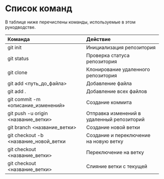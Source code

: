 # __Список команд__
В таблице ниже перечислены команды, используемые в этом рукодводстве.

| Команда  | Действие  |
|:---------|:----------|
| git init | Инициализация репозитория |
| git status | Проверка статуса репозитория |
| git clone <url> | Клонирование удаленного репозитория |
| git add <путь_до_файла> | Добавление файла |
| git add . | Добавление всех файлов |
| git commit -m «описание_изменений» | Создание коммита |
| git push -u origin <название_ветки> | Отправка изменений в удаленный репозиторий |
| git branch <название_ветки> | Создание новой ветки |
| git checkout -b <название_новой_ветки | Создание и переключение на новую ветку |
| git checkout <название_ветки> | Переключение на ветку |
| git checkout <название_ветки> | Слияние ветки с текущей |
